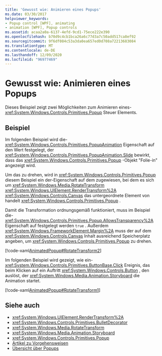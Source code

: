 ```yaml
---
title: 'Gewusst wie: Animieren eines Popups'
ms.date: 03/30/2017
helpviewer_keywords:
- Popup control [WPF], animating
- animation [WPF], Popup controls
ms.assetid: acaa2a0a-6137-4efd-9cd1-75ece222e390
ms.openlocfilehash: b70d9c4cb1bca26a6c77d3a7c50add517ca8ef92
ms.sourcegitcommit: 9f6df084c53a3da0ea657ed0d708a72213683084
ms.translationtype: MT
ms.contentlocale: de-DE
ms.lasthandoff: 12/09/2020
ms.locfileid: "96977469"
---
```

# <a name="how-to-animate-a-popup"></a>Gewusst wie: Animieren eines Popups
Dieses Beispiel zeigt zwei Möglichkeiten zum Animieren eines- <xref:System.Windows.Controls.Primitives.Popup> Steuer Elements.  
  
## <a name="example"></a>Beispiel  
 Im folgenden Beispiel wird die- <xref:System.Windows.Controls.Primitives.PopupAnimation> Eigenschaft auf den Wert festgelegt, der <xref:System.Windows.Controls.Primitives.PopupAnimation.Slide> bewirkt, dass das <xref:System.Windows.Controls.Primitives.Popup> -Objekt "Folie-in" angezeigt wird.  
  
 Um das zu drehen, wird in <xref:System.Windows.Controls.Primitives.Popup> diesem Beispiel ein der-Eigenschaft auf dem zugewiesen, bei dem es sich um <xref:System.Windows.Media.RotateTransform> <xref:System.Windows.UIElement.RenderTransform%2A> <xref:System.Windows.Controls.Canvas> das untergeordnete Element von handelt <xref:System.Windows.Controls.Primitives.Popup> .  
  
 Damit die Transformation ordnungsgemäß funktioniert, muss im Beispiel die- <xref:System.Windows.Controls.Primitives.Popup.AllowsTransparency%2A> Eigenschaft auf festgelegt werden `true` . Außerdem <xref:System.Windows.FrameworkElement.Margin%2A> muss der auf dem <xref:System.Windows.Controls.Canvas> Inhalt ausreichend Speicherplatz angeben, um <xref:System.Windows.Controls.Primitives.Popup> zu drehen.  
  
 [!code-xaml[AnimatedPopup#RotateTransform2](~/samples/snippets/csharp/VS_Snippets_Wpf/AnimatedPopup/CS/Window1.xaml#rotatetransform2)]  
  
 Im folgenden Beispiel wird gezeigt, wie ein- <xref:System.Windows.Controls.Primitives.ButtonBase.Click> Ereignis, das beim Klicken auf ein Auftritt <xref:System.Windows.Controls.Button> , den auslöst, der <xref:System.Windows.Media.Animation.Storyboard> die Animation startet.  
  
 [!code-xaml[AnimatedPopup#RotateTransform1](~/samples/snippets/csharp/VS_Snippets_Wpf/AnimatedPopup/CS/Window1.xaml#rotatetransform1)]  
  
## <a name="see-also"></a>Siehe auch

- <xref:System.Windows.UIElement.RenderTransform%2A>
- <xref:System.Windows.Controls.Primitives.BulletDecorator>
- <xref:System.Windows.Media.RotateTransform>
- <xref:System.Windows.Media.Animation.Storyboard>
- <xref:System.Windows.Controls.Primitives.Popup>
- [Artikel zu Vorgehensweisen](popup-how-to-topics.md)
- [Übersicht über Popups](popup-overview.md)
